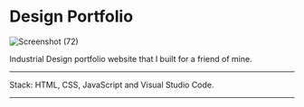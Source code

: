 # Design Portfolio

![Screenshot (72)](https://user-images.githubusercontent.com/74631095/129604256-73e25916-2f03-4fbc-b25c-2785b0c87810.png)


Industrial Design portfolio website that I built for a friend of mine. 

---

Stack: HTML, CSS, JavaScript and Visual Studio Code. 

---

